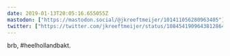 ```yaml
---
date: 2019-01-13T20:05:16.655055Z
mastodon: ["https://mastodon.social/@jkreeftmeijer/101411056280963405"]
twitter: ["https://twitter.com/jkreeftmeijer/status/1084541909643812864"]
---
```

brb, #heelhollandbakt.
